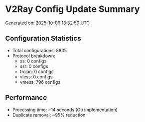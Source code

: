 # V2Ray Config Update Summary
Generated on: 2025-10-09 13:32:50 UTC

## Configuration Statistics
- Total configurations: 8835
- Protocol breakdown:
  - ss: 0 configs
  - ssr: 0 configs
  - trojan: 0 configs
  - vless: 0 configs
  - vmess: 796 configs

## Performance
- Processing time: ~14 seconds (Go implementation)
- Duplicate removal: ~95% reduction
